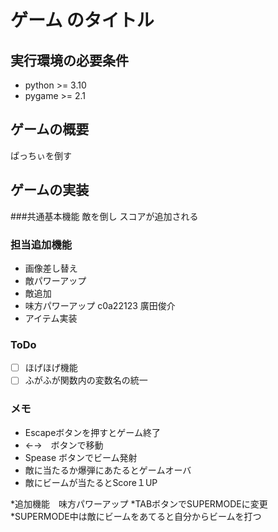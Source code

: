 # ゲーム のタイトル
## 実行環境の必要条件
* python >= 3.10
* pygame >= 2.1

## ゲームの概要
ぱっちぃを倒す

## ゲームの実装
###共通基本機能
敵を倒し
スコアが追加される

### 担当追加機能
* 画像差し替え
* 敵パワーアップ
* 敵追加
* 味方パワーアップ c0a22123 廣田俊介
* アイテム実装
### ToDo
- [ ] ほげほげ機能
- [ ] ふがふが関数内の変数名の統一
### メモ
* Escapeボタンを押すとゲーム終了
* ←→　ボタンで移動
* Spease ボタンでビーム発射
* 敵に当たるか爆弾にあたるとゲームオーバ
* 敵にビームが当たるとScore１UP

*追加機能　味方パワーアップ
*TABボタンでSUPERMODEに変更
*SUPERMODE中は敵にビームをあてると自分からビームを打つ


